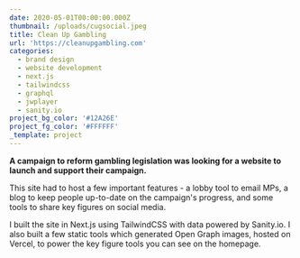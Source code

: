 ```yaml
---
date: 2020-05-01T00:00:00.000Z
thumbnail: /uploads/cugsocial.jpeg
title: Clean Up Gambling
url: 'https://cleanupgambling.com'
categories:
  - brand design
  - website development
  - next.js
  - tailwindcss
  - graphql
  - jwplayer
  - sanity.io
project_bg_color: '#12A26E'
project_fg_color: '#FFFFFF'
_template: project
---
```



**A campaign to reform gambling legislation was looking for a website to launch and support their campaign.**

This site had to host a few important features - a lobby tool to email MPs, a blog to keep people up-to-date on the campaign's progress, and some tools to share key figures on social media.

I built the site in Next.js using TailwindCSS with data powered by Sanity.io. I also built a few static tools which generated Open Graph images, hosted on Vercel, to power the key figure tools you can see on the homepage.
